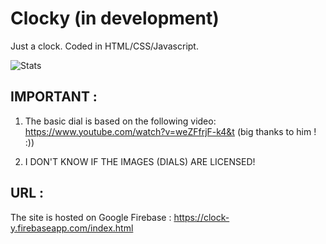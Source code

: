 # Clocky (in development)
Just a clock.
Coded in HTML/CSS/Javascript.

![Stats](https://pagespeed-insights.herokuapp.com/?url=https://clock-y.firebaseapp.com/)

## IMPORTANT :

1. The basic dial is based on the following video: https://www.youtube.com/watch?v=weZFfrjF-k4&t (big thanks to him ! :))

2. I DON'T KNOW IF THE IMAGES (DIALS) ARE LICENSED!

## URL :

The site is hosted on Google Firebase : https://clock-y.firebaseapp.com/index.html
